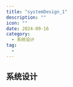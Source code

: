 ```yaml
---
title: "systemDesign_1"
description: ""
icon: ""
date: 2024-09-16
category:
  - 系统设计
tag:
  - 
---
```


## 系统设计